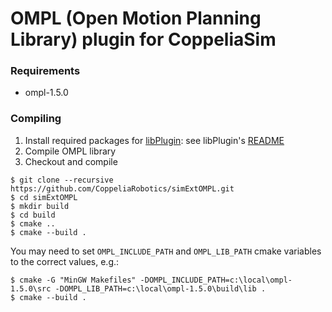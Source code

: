 # OMPL (Open Motion Planning Library) plugin for CoppeliaSim

### Requirements

- ompl-1.5.0

### Compiling

1. Install required packages for [libPlugin](https://github.com/CoppeliaRobotics/libPlugin): see libPlugin's [README](external/libPlugin/README.md)
2. Compile OMPL library
2. Checkout and compile
```text
$ git clone --recursive https://github.com/CoppeliaRobotics/simExtOMPL.git
$ cd simExtOMPL
$ mkdir build
$ cd build
$ cmake ..
$ cmake --build .
```
You may need to set `OMPL_INCLUDE_PATH` and `OMPL_LIB_PATH` cmake variables to the correct values, e.g.:
```text
$ cmake -G "MinGW Makefiles" -DOMPL_INCLUDE_PATH=c:\local\ompl-1.5.0\src -DOMPL_LIB_PATH=c:\local\ompl-1.5.0\build\lib .
$ cmake --build .
```

